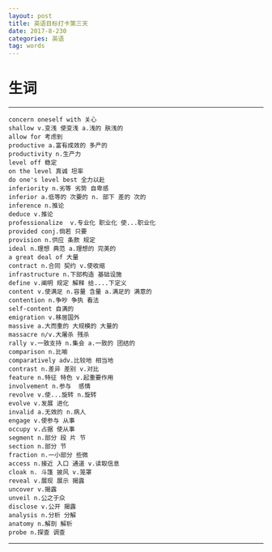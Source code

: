 ```yaml
---
layout: post
title: 英语目标打卡第三天
date: 2017-8-230
categories: 英语
tag: words
---
```

# 生词

-----------------
    concern oneself with 关心
    shallow v.变浅 使变浅 a.浅的 肤浅的
    allow for 考虑到
    productive a.富有成效的 多产的
    productivity n.生产力
    level off 稳定
    on the level 真诚 坦率
    do one's level best 全力以赴
    inferiority n.劣等 劣势 自卑感
    inferior a.低等的 次要的 n. 部下 差的 次的
    inference n.推论
    deduce v.推论
    professionalize  v.专业化 职业化 使...职业化
    provided conj.倘若 只要
    provision n.供应 条款 规定
    ideal n.理想 典范 a.理想的 完美的
    a great deal of 大量
    contract n.合同 契约 v.使收缩
    infrastructure n.下部构造 基础设施
    define v.阐明 规定 解释 给....下定义
    content v.使满足 n.容量 含量 a.满足的 满意的
    contention n.争吵 争执 看法
    self-content 自满的
    emigration v.移居国外
    massive a.大而重的 大规模的 大量的
    massacre n/v.大屠杀 残杀
    rally v.一致支持 n.集会 a.一致的 团结的
    comparison n.比喻
    comparatively adv.比较地 相当地
    contrast n.差异 差别 v.对比
    feature n.特征 特色 v.起重要作用
    involvement n.参与  感情
    revolve v.使...旋转 n.旋转
    evolve v.发展 进化
    invalid a.无效的 n.病人
    engage v.使参与 从事
    occupy v.占据 使从事
    segment n.部分 段 片 节
    section n.部分 节
    fraction n.一小部分 些微
    access n.接近 入口 通道 v.读取信息
    cloak n. 斗篷 披风 v.笼罩
    reveal v.展现 展示 揭露
    uncover v.揭露
    unveil n.公之于众
    disclose v.公开 揭露
    analysis n.分析 分解
    anatomy n.解剖 解析
    probe n.探查 调查

--------------------------------

